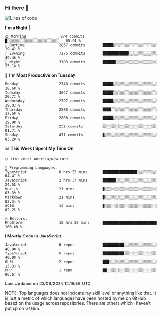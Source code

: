 ### Hi there 👋

<!--
**LynxJinxxy/LynxJinxxy** is a ✨ _special_ ✨ repository because its `README.md` (this file) appears on your GitHub profile.

Here are some ideas to get you started:

- 🔭 I’m currently working on ...
- 🌱 I’m currently learning ...
- 👯 I’m looking to collaborate on ...
- 🤔 I’m looking for help with ...
- 💬 Ask me about ...
- 📫 How to reach me: ...
- 😄 Pronouns: ...
- ⚡ Fun fact: ...
-->

<!--START_SECTION:waka-->
![Lines of code](https://img.shields.io/badge/From%20Hello%20World%20I%27ve%20Written-31.9%20million%20lines%20of%20code-blue)

**I'm a Night 🦉** 

```text
🌞 Morning                874 commits         █░░░░░░░░░░░░░░░░░░░░░░░░   05.94 % 
🌆 Daytime                2857 commits        █████░░░░░░░░░░░░░░░░░░░░   19.42 % 
🌃 Evening                7275 commits        ████████████░░░░░░░░░░░░░   49.46 % 
🌙 Night                  3703 commits        ██████░░░░░░░░░░░░░░░░░░░   25.18 % 
```
📅 **I'm Most Productive on Tuesday** 

```text
Monday                   2748 commits        █████░░░░░░░░░░░░░░░░░░░░   18.68 % 
Tuesday                  3047 commits        █████░░░░░░░░░░░░░░░░░░░░   20.72 % 
Wednesday                2797 commits        █████░░░░░░░░░░░░░░░░░░░░   19.02 % 
Thursday                 2588 commits        ████░░░░░░░░░░░░░░░░░░░░░   17.59 % 
Friday                   2806 commits        █████░░░░░░░░░░░░░░░░░░░░   19.08 % 
Saturday                 252 commits         ░░░░░░░░░░░░░░░░░░░░░░░░░   01.71 % 
Sunday                   471 commits         █░░░░░░░░░░░░░░░░░░░░░░░░   03.20 % 
```


📊 **This Week I Spent My Time On** 

```text
🕑︎ Time Zone: America/New_York

💬 Programming Languages: 
TypeScript               6 hrs 52 mins       ████████████████░░░░░░░░░   64.47 % 
JavaScript               2 hrs 37 mins       ██████░░░░░░░░░░░░░░░░░░░   24.58 % 
Vue.js                   21 mins             █░░░░░░░░░░░░░░░░░░░░░░░░   03.39 % 
Markdown                 21 mins             █░░░░░░░░░░░░░░░░░░░░░░░░   03.34 % 
SCSS                     14 mins             █░░░░░░░░░░░░░░░░░░░░░░░░   02.25 % 

🔥 Editors: 
PhpStorm                 10 hrs 39 mins      █████████████████████████   100.00 % 
```

**I Mostly Code in JavaScript** 

```text
JavaScript               6 repos             ██████████░░░░░░░░░░░░░░░   40.00 % 
TypeScript               6 repos             ██████████░░░░░░░░░░░░░░░   40.00 % 
GLSL                     2 repos             ███░░░░░░░░░░░░░░░░░░░░░░   13.33 % 
PHP                      1 repo              ██░░░░░░░░░░░░░░░░░░░░░░░   06.67 % 
```




 Last Updated on 23/08/2024 12:16:58 UTC
<!--END_SECTION:waka-->
NOTE: Top languages does not indicate my skill level or anything like that. It is just a metric of which languages have been hosted by me on GitHub based on the usage across repositories. There are others which I haven't put up on GitHub.

